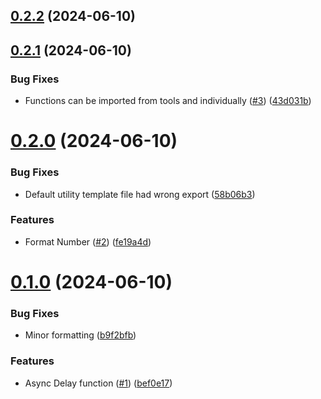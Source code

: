 ## [0.2.2](https://github.com/konotorii/useful-functions-ts/compare/v0.2.1...v0.2.2) (2024-06-10)



## [0.2.1](https://github.com/konotorii/useful-functions-ts/compare/v0.2.0...v0.2.1) (2024-06-10)


### Bug Fixes

* Functions can be imported from tools and individually ([#3](https://github.com/konotorii/useful-functions-ts/issues/3)) ([43d031b](https://github.com/konotorii/useful-functions-ts/commit/43d031b9a3a1b01a7bf06fca366835c9ee194c68))



# [0.2.0](https://github.com/konotorii/useful-functions-ts/compare/v0.1.0...v0.2.0) (2024-06-10)


### Bug Fixes

* Default utility template file had wrong export ([58b06b3](https://github.com/konotorii/useful-functions-ts/commit/58b06b3af736dff5cc8247da666551e74943d937))


### Features

* Format Number ([#2](https://github.com/konotorii/useful-functions-ts/issues/2)) ([fe19a4d](https://github.com/konotorii/useful-functions-ts/commit/fe19a4d5f3c0d52dc8b95d7e7d1ee0663066b68b))



# [0.1.0](https://github.com/konotorii/useful-functions-ts/compare/bef0e170ac3d1c6585dae4388997d6b1a50300a2...v0.1.0) (2024-06-10)


### Bug Fixes

* Minor formatting ([b9f2bfb](https://github.com/konotorii/useful-functions-ts/commit/b9f2bfb17eaea8ffdc0ef212d49ce36788f7d42a))


### Features

* Async Delay function ([#1](https://github.com/konotorii/useful-functions-ts/issues/1)) ([bef0e17](https://github.com/konotorii/useful-functions-ts/commit/bef0e170ac3d1c6585dae4388997d6b1a50300a2))



